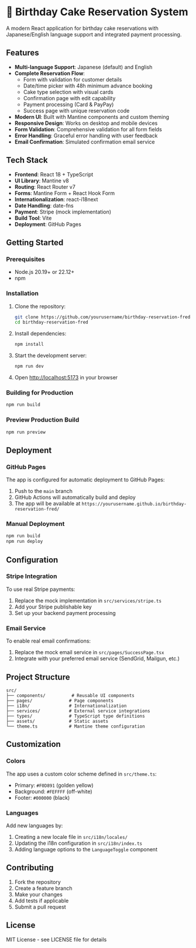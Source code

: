# 🎂 Birthday Cake Reservation System

A modern React application for birthday cake reservations with Japanese/English language support and integrated payment processing.

## Features

- **Multi-language Support**: Japanese (default) and English
- **Complete Reservation Flow**: 
  - Form with validation for customer details
  - Date/time picker with 48h minimum advance booking
  - Cake type selection with visual cards
  - Confirmation page with edit capability
  - Payment processing (Card & PayPay)
  - Success page with unique reservation code
- **Modern UI**: Built with Mantine components and custom theming
- **Responsive Design**: Works on desktop and mobile devices
- **Form Validation**: Comprehensive validation for all form fields
- **Error Handling**: Graceful error handling with user feedback
- **Email Confirmation**: Simulated confirmation email service

## Tech Stack

- **Frontend**: React 18 + TypeScript
- **UI Library**: Mantine v8
- **Routing**: React Router v7
- **Forms**: Mantine Form + React Hook Form
- **Internationalization**: react-i18next
- **Date Handling**: date-fns
- **Payment**: Stripe (mock implementation)
- **Build Tool**: Vite
- **Deployment**: GitHub Pages

## Getting Started

### Prerequisites

- Node.js 20.19+ or 22.12+
- npm

### Installation

1. Clone the repository:
   ```bash
   git clone https://github.com/yourusername/birthday-reservation-fred.git
   cd birthday-reservation-fred
   ```

2. Install dependencies:
   ```bash
   npm install
   ```

3. Start the development server:
   ```bash
   npm run dev
   ```

4. Open [http://localhost:5173](http://localhost:5173) in your browser

### Building for Production

```bash
npm run build
```

### Preview Production Build

```bash
npm run preview
```

## Deployment

### GitHub Pages

The app is configured for automatic deployment to GitHub Pages:

1. Push to the `main` branch
2. GitHub Actions will automatically build and deploy
3. The app will be available at `https://yourusername.github.io/birthday-reservation-fred/`

### Manual Deployment

```bash
npm run build
npm run deploy
```

## Configuration

### Stripe Integration

To use real Stripe payments:

1. Replace the mock implementation in `src/services/stripe.ts`
2. Add your Stripe publishable key
3. Set up your backend payment processing

### Email Service

To enable real email confirmations:

1. Replace the mock email service in `src/pages/SuccessPage.tsx`
2. Integrate with your preferred email service (SendGrid, Mailgun, etc.)

## Project Structure

```
src/
├── components/          # Reusable UI components
├── pages/              # Page components
├── i18n/               # Internationalization
├── services/           # External service integrations
├── types/              # TypeScript type definitions
├── assets/             # Static assets
└── theme.ts            # Mantine theme configuration
```

## Customization

### Colors

The app uses a custom color scheme defined in `src/theme.ts`:
- Primary: `#F0D891` (golden yellow)
- Background: `#FEFFFF` (off-white)
- Footer: `#000000` (black)

### Languages

Add new languages by:
1. Creating a new locale file in `src/i18n/locales/`
2. Updating the i18n configuration in `src/i18n/index.ts`
3. Adding language options to the `LanguageToggle` component

## Contributing

1. Fork the repository
2. Create a feature branch
3. Make your changes
4. Add tests if applicable
5. Submit a pull request

## License

MIT License - see LICENSE file for details